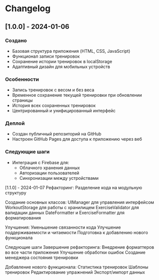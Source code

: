 # Changelog

## [1.0.0] - 2024-01-06

### Создано
- Базовая структура приложения (HTML, CSS, JavaScript)
- Функционал записи тренировок
- Сохранение истории тренировок в localStorage
- Адаптивный дизайн для мобильных устройств

### Особенности
- Запись тренировок с весом и без веса
- Временное сохранение текущей тренировки при обновлении страницы
- История всех сохраненных тренировок
- Центрированный и унифицированный интерфейс

### Деплой
- Создан публичный репозиторий на GitHub
- Настроен GitHub Pages для доступа к приложению через веб

### Следующие шаги
- Интеграция с Firebase для:
  - Облачного хранения данных
  - Авторизации пользователей
  - Синхронизации между устройствами 

[1.1.0] - 2024-01-07
Рефакторинг:
Разделение кода на модульную структуру

Создание основных классов:
UIManager для управления интерфейсом
WorkoutStorage для работы с хранилищем
ExerciseValidator для валидации данных
DateFormatter и ExerciseFormatter для форматирования

Улучшения:
Уменьшение связанности кода
Улучшение поддерживаемости и читаемости
Подготовка к добавлению нового функционала


Следующие шаги
Завершение рефакторинга:
Внедрение форматтеров во все части приложения
Улучшение обработки ошибок
Создание менеджера состояния тренировки

Добавление нового функционала:
Статистика тренировок
Шаблоны тренировок
Редактирование упражнений
Экспорт/импорт данных